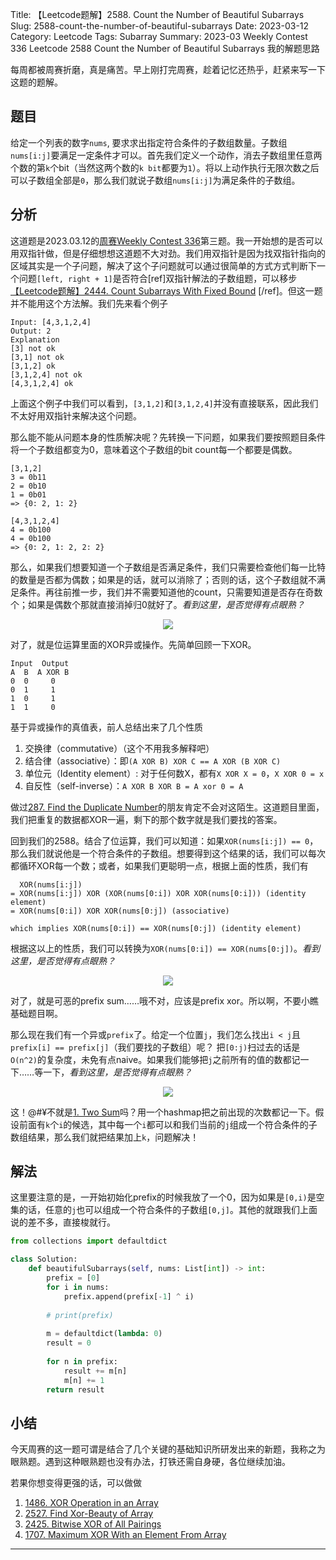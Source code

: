 Title: 【Leetcode题解】2588. Count the Number of Beautiful Subarrays
Slug: 2588-count-the-number-of-beautiful-subarrays
Date: 2023-03-12
Category: Leetcode
Tags: Subarray
Summary: 2023-03 Weekly Contest 336 Leetcode 2588 Count the Number of Beautiful Subarrays 我的解题思路

每周都被周赛折磨，真是痛苦。早上刚打完周赛，趁着记忆还热乎，赶紧来写一下这题的题解。

## 题目

给定一个列表的数字`nums`, 要求求出指定符合条件的子数组数量。子数组`nums[i:j]`要满足一定条件才可以。首先我们定义一个动作，消去子数组里任意两个数的第`k`个bit（当然这两个数的`k bit`都要为`1`）。将以上动作执行无限次数之后可以子数组全部是`0`，那么我们就说子数组`nums[i:j]`为满足条件的子数组。


## 分析

这道题是2023.03.12的[周赛Weekly Contest 336](https://leetcode.com/contest/weekly-contest-336/)第三题。我一开始想的是否可以用双指针做，但是仔细想想这道题不大对劲。我们用双指针是因为找双指针指向的区域其实是一个子问题，解决了这个子问题就可以通过很简单的方式方式判断下一个问题`[left, right + 1]`是否符合[ref]双指针解法的子数组题，可以移步[【Leetcode题解】2444. Count Subarrays With Fixed Bound]({filename}/leetcode/2444-count-subarrays-with-fixed-bounds.md) [/ref]。但这一题并不能用这个方法解。我们先来看个例子

```text
Input: [4,3,1,2,4]
Output: 2
Explanation
[3] not ok
[3,1] not ok
[3,1,2] ok
[3,1,2,4] not ok
[4,3,1,2,4] ok
```

上面这个例子中我们可以看到，`[3,1,2]`和`[3,1,2,4]`并没有直接联系，因此我们不太好用双指针来解决这个问题。

那么能不能从问题本身的性质解决呢？先转换一下问题，如果我们要按照题目条件将一个子数组都变为0，意味着这个子数组的bit count每一个都要是偶数。
```text
[3,1,2]
3 = 0b11
2 = 0b10
1 = 0b01
=> {0: 2, 1: 2}
```

```text
[4,3,1,2,4]
4 = 0b100 
4 = 0b100
=> {0: 2, 1: 2, 2: 2}
```

那么，如果我们想要知道一个子数组是否满足条件，我们只需要检查他们每一比特的数量是否都为偶数；如果是的话，就可以消除了；否则的话，这个子数组就不满足条件。再往前推一步，我们并不需要知道他的count，只需要知道是否存在奇数个；如果是偶数个那就直接消掉归0就好了。*看到这里，是否觉得有点眼熟？*

<p align="center">
  <img src="{static}/images/cong-tian-er-jiang.jpg" />
</p>

对了，就是位运算里面的XOR异或操作。先简单回顾一下XOR。
```
Input  Output
A  B  A XOR B
0  0     0
0  1     1
1  0     1
1  1     0
```
基于异或操作的真值表，前人总结出来了几个性质

1. 交换律（commutative）（这个不用我多解释吧）
1. 结合律（associative）：即`(A XOR B) XOR C == A XOR (B XOR C)`
1. 单位元（Identity element）: 对于任何数X，都有`X XOR X = 0`，`X XOR 0 = x`
1. 自反性（self-inverse）：`A XOR B XOR B = A xor 0 = A`

做过[287. Find the Duplicate Number](https://leetcode.com/problems/find-the-duplicate-number/)的朋友肯定不会对这陌生。这道题目里面，我们把重复的数据都XOR一遍，剩下的那个数字就是我们要找的答案。

回到我们的2588。结合了位运算，我们可以知道：如果`XOR(nums[i:j]) == 0`，那么我们就说他是一个符合条件的子数组。想要得到这个结果的话，我们可以每次都循环XOR每一个数；或者，如果我们更聪明一点，根据上面的性质，我们有
```
  XOR(nums[i:j])
= XOR(nums[i:j]) XOR (XOR(nums[0:i]) XOR XOR(nums[0:i])) (identity element)
= XOR(nums[0:i]) XOR XOR(nums[0:j]) (associative)

which implies XOR(nums[0:i]) == XOR(nums[0:j]) (identity element)
```

根据这以上的性质，我们可以转换为`XOR(nums[0:i]) == XOR(nums[0:j])`。*看到这里，是否觉得有点眼熟？*

<p align="center">
  <img src="{static}/images/cong-tian-er-jiang.jpg" />
</p>

对了，就是可恶的prefix sum……哦不对，应该是prefix xor。所以啊，不要小瞧基础题目啊。

那么现在我们有一个异或`prefix`了。给定一个位置`j`，我们怎么找出`i < j`且`prefix[i] == prefix[j]`（我们要找的子数组）呢？ 把`[0:j)`扫过去的话是`O(n^2)`的复杂度，未免有点naive。如果我们能够把`j`之前所有的值的数都记一下……等一下，*看到这里，是否觉得有点眼熟？*

<p align="center">
  <img src="{static}/images/cong-tian-er-jiang.jpg" />
</p>

这！@#¥不就是[1. Two Sum](https://leetcode.com/problems/two-sum/)吗？用一个hashmap把之前出现的次数都记一下。假设前面有`k`个`i`的候选，其中每一个`i`都可以和我们当前的`j`组成一个符合条件的子数组结果，那么我们就把结果加上`k`，问题解决！


## 解法

这里要注意的是，一开始初始化prefix的时候我放了一个0，因为如果是`[0,i)`是空集的话，任意的`j`也可以组成一个符合条件的子数组`[0,j]`。其他的就跟我们上面说的差不多，直接梭就行。

```python
from collections import defaultdict

class Solution:
    def beautifulSubarrays(self, nums: List[int]) -> int:
        prefix = [0]
        for i in nums:
            prefix.append(prefix[-1] ^ i)
        
        # print(prefix)
        
        m = defaultdict(lambda: 0)
        result = 0
        
        for n in prefix:
            result += m[n]
            m[n] += 1
        return result
```

## 小结

今天周赛的这一题可谓是结合了几个关键的基础知识所研发出来的新题，我称之为眼熟题。遇到这种眼熟题也没有办法，打铁还需自身硬，各位继续加油。

若果你想变得更强的话，可以做做

1. [1486. XOR Operation in an Array](https://leetcode.com/problems/xor-operation-in-an-array/)
1. [2527. Find Xor-Beauty of Array](https://leetcode.com/problems/find-xor-beauty-of-array/)
1. [2425. Bitwise XOR of All Pairings](https://leetcode.com/problems/bitwise-xor-of-all-pairings/)
1. [1707. Maximum XOR With an Element From Array](https://leetcode.com/problems/maximum-xor-with-an-element-from-array/)

-----